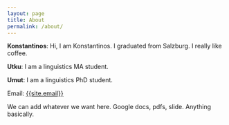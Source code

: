 ```yaml
---
layout: page
title: About
permalink: /about/
---
```

<p>


<b>Konstantinos</b>: Hi, I am Konstantinos. I graduated from Salzburg. I really like coffee.



**Utku**: I am a linguistics MA student.



**Umut**: I am a linguistics PhD student.

</p>

Email: <a href="mailto:{{site.email}}?Subject=From Blog Site:">{{site.email}}</a>


We can add whatever we want here. Google docs, pdfs, slide. Anything basically.

<!-- ## Resume
<iframe src="https://drive.google.com/open?id=18xHF4SRS3pEAnxkowZhucR2UFtVALNuD" width="100%" height="900"></iframe>
-->
